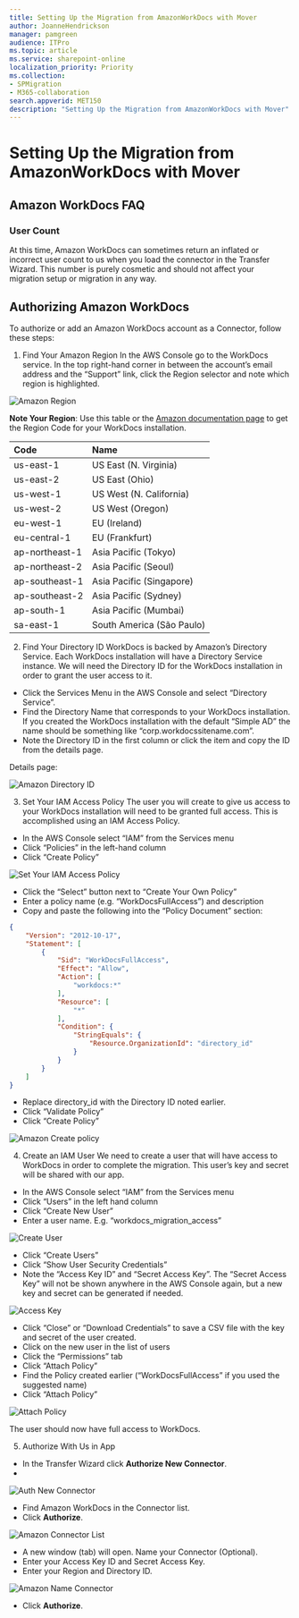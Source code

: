 ```yaml
---
title: Setting Up the Migration from AmazonWorkDocs with Mover
author: JoanneHendrickson
manager: pamgreen
audience: ITPro
ms.topic: article
ms.service: sharepoint-online
localization_priority: Priority
ms.collection: 
- SPMigration
- M365-collaboration
search.appverid: MET150
description: "Setting Up the Migration from AmazonWorkDocs with Mover"
---
```

# Setting Up the Migration from AmazonWorkDocs with Mover

## Amazon WorkDocs FAQ

### User Count
At this time, Amazon WorkDocs can sometimes return an inflated or incorrect user count to us when you load the connector in the Transfer Wizard. This number is purely cosmetic and should not affect your migration setup or migration in any way.

## Authorizing Amazon WorkDocs

To authorize or add an Amazon WorkDocs account as a Connector, follow these steps:

1. Find Your Amazon Region
In the AWS Console go to the WorkDocs service. In the top right-hand corner in between the account’s email address and the “Support” link, click the Region selector and note which region is highlighted.

![Amazon Region](media/amazon-region-select.png)

**Note Your Region**:  Use this table or the [Amazon documentation page](http://docs.aws.amazon.com/AWSEC2/latest/UserGuide/using-regions-availability-zones.html) to get the Region Code for your WorkDocs installation.

|Code|Name|
|:-----|:-----|
|us-east-1|	US East (N. Virginia)|
|us-east-2|	US East (Ohio)|
|us-west-1|	US West (N. California)|
|us-west-2|	US West (Oregon)|
|eu-west-1|	EU (Ireland)|
|eu-central-1|EU (Frankfurt)|
|ap-northeast-1	|Asia Pacific (Tokyo)|
|ap-northeast-2|Asia Pacific (Seoul)|
|ap-southeast-1	|Asia Pacific (Singapore)|
|ap-southeast-2	|Asia Pacific (Sydney)|
|ap-south-1	|Asia Pacific (Mumbai)|
|sa-east-1	|South America (São Paulo)|

2. Find Your Directory ID
WorkDocs is backed by Amazon’s Directory Service. Each WorkDocs installation will have a Directory Service instance. We will need the Directory ID for the WorkDocs installation in order to grant the user access to it.

- Click the Services Menu in the AWS Console and select “Directory Service”.
- Find the Directory Name that corresponds to your WorkDocs installation. If you created the WorkDocs installation with the default “Simple AD” the name should be something like “corp.workdocssitename.com”.
- Note the Directory ID in the first column or click the item and copy the ID from the details page.

Details page:

![Amazon Directory ID](media/amazon-directory-id.png)

3. Set Your IAM Access Policy
The user you will create to give us access to your WorkDocs installation will need to be granted full access. This is accomplished using an IAM Access Policy.

- In the AWS Console select “IAM” from the Services menu
- Click “Policies” in the left-hand column
- Click “Create Policy”

![Set Your IAM Access Policy](media/amazon-iam-policy.png)

- Click the “Select” button next to “Create Your Own Policy”
- Enter a policy name (e.g. “WorkDocsFullAccess”) and description
- Copy and paste the following into the “Policy Document” section:

```json
{
    "Version": "2012-10-17",
    "Statement": [
        {
            "Sid": "WorkDocsFullAccess",
            "Effect": "Allow",
            "Action": [
                "workdocs:*"
            ],
            "Resource": [
                "*"
            ],
            "Condition": {
                "StringEquals": {
                    "Resource.OrganizationId": "directory_id"
                }
            }
        }
    ]
}
```

- Replace directory_id with the Directory ID noted earlier.
- Click “Validate Policy”
- Click “Create Policy”

![Amazon Create policy](media/amazon-create-policy.png)

4. Create an IAM User
We need to create a user that will have access to WorkDocs in order to complete the migration. This user’s key and secret will be shared with our app.

- In the AWS Console select “IAM” from the Services menu
- Click “Users” in the left hand column
- Click “Create New User”
- Enter a user name. E.g. “workdocs_migration_access”

![Create User](media/amazon-create-iam-user.png)

- Click “Create Users”
- Click “Show User Security Credentials”
- Note the “Access Key ID” and “Secret Access Key”. The “Secret Access Key” will not be shown anywhere in the AWS Console again, but a new key and secret can be generated if needed.

![Access Key](media/amazon-user-keys.png)

- Click “Close” or “Download Credentials” to save a CSV file with the key and secret of the user created.
- Click on the new user in the list of users
- Click the “Permissions” tab
- Click “Attach Policy”
- Find the Policy created earlier (“WorkDocsFullAccess” if you used the suggested name)
- Click “Attach Policy”

![Attach Policy](media/amazon-attach-policy.png)

The user should now have full access to WorkDocs.

5. Authorize With Us in App

- In the Transfer Wizard click **Authorize New Connector**.
- 
![Auth New Connector](media/clear_auth.png)

- Find Amazon WorkDocs in the Connector list.
- Click **Authorize**.

![Amazon Connector List](media/amazon_workdocs_connector_list_auth.png)

- A new window (tab) will open. Name your Connector (Optional).
- Enter your Access Key ID and Secret Access Key.
- Enter your Region and Directory ID.

![Amazon Name Connector](media/name-connector-amazon-workdocs.png)

- Click **Authorize**.

